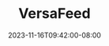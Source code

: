 ---
title: VersaFeed
featured: true
website: 'https://versafeed.com'
date: "2023-11-16T09:42:00-08:00"
short_description: Branding, Website Design & Development
description: >-
   VersaFeed is an enterprise SaaS that provies product data feeds for the world's largest e-commerce brands. This project involved a new brand identity for the company, along with a new website design. I also created custom illustrations, infographics and marketing materials that incorporate the new branding. 
gallery:
  - url: /assets/images/portfolio-versafeed-cover.jpg
#   - url: /assets/images/portfolio-versafeed-cover-2.jpg
  - url: /assets/images/portfolio-versafeed-1.jpg
  - url: /assets/images/portfolio-versafeed-2.jpg
#   - url: /assets/images/portfolio-versafeed-3.jpg
  - url: /assets/images/portfolio-versafeed-4.jpg
tags: 'logo,website,design,development,static,ecommerce'
showcase:
  color: '#30125a'
  image: /assets/images/showcase-portfolio-versafeed-1.jpg
  order: 20
  title: An e-commerce data feed solution
  tags: 'logo,website,design,development,static'
testimonial:
  title: "Allie  Bates, VP of Digital Marketing at Versafeed"
  quote: "Steve is a pleasure to work with and I would strongly recommend him for graphic design and website needs. He was able to integrate with our technical needs to develop a website design that met everyone's requirements and provided the files in the way we needed to execute seamlessly. He also helped us to update our all marketing collateral in the new branding design to match the new site. He requires very little direction and is able to turn things around super fast. He is such a pleasure to work&nbsp;with."
---